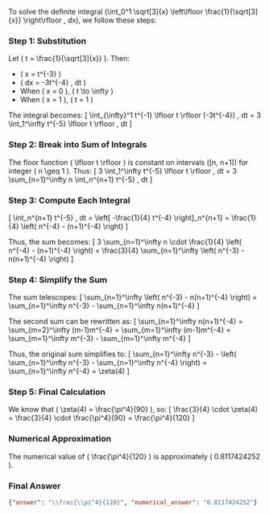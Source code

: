 To solve the definite integral \(\int_0^1 \sqrt[3]{x} \left\lfloor \frac{1}{\sqrt[3]{x}} \right\rfloor \, dx\), we follow these steps:

### Step 1: Substitution
Let \( t = \frac{1}{\sqrt[3]{x}} \). Then:
- \( x = t^{-3} \)
- \( dx = -3t^{-4} \, dt \)
- When \( x = 0 \), \( t \to \infty \)
- When \( x = 1 \), \( t = 1 \)

The integral becomes:
\[
\int_{\infty}^1 t^{-1} \lfloor t \rfloor (-3t^{-4}) \, dt = 3 \int_1^\infty t^{-5} \lfloor t \rfloor \, dt
\]

### Step 2: Break into Sum of Integrals
The floor function \( \lfloor t \rfloor \) is constant on intervals \([n, n+1)\) for integer \( n \geq 1 \). Thus:
\[
3 \int_1^\infty t^{-5} \lfloor t \rfloor \, dt = 3 \sum_{n=1}^\infty n \int_n^{n+1} t^{-5} \, dt
\]

### Step 3: Compute Each Integral
\[
\int_n^{n+1} t^{-5} \, dt = \left[ -\frac{1}{4} t^{-4} \right]_n^{n+1} = \frac{1}{4} \left( n^{-4} - (n+1)^{-4} \right)
\]

Thus, the sum becomes:
\[
3 \sum_{n=1}^\infty n \cdot \frac{1}{4} \left( n^{-4} - (n+1)^{-4} \right) = \frac{3}{4} \sum_{n=1}^\infty \left( n^{-3} - n(n+1)^{-4} \right)
\]

### Step 4: Simplify the Sum
The sum telescopes:
\[
\sum_{n=1}^\infty \left( n^{-3} - n(n+1)^{-4} \right) = \sum_{n=1}^\infty n^{-3} - \sum_{n=1}^\infty n(n+1)^{-4}
\]

The second sum can be rewritten as:
\[
\sum_{n=1}^\infty n(n+1)^{-4} = \sum_{m=2}^\infty (m-1)m^{-4} = \sum_{m=1}^\infty (m-1)m^{-4} = \sum_{m=1}^\infty m^{-3} - \sum_{m=1}^\infty m^{-4}
\]

Thus, the original sum simplifies to:
\[
\sum_{n=1}^\infty n^{-3} - \left( \sum_{n=1}^\infty n^{-3} - \sum_{n=1}^\infty n^{-4} \right) = \sum_{n=1}^\infty n^{-4} = \zeta(4)
\]

### Step 5: Final Calculation
We know that \( \zeta(4) = \frac{\pi^4}{90} \), so:
\[
\frac{3}{4} \cdot \zeta(4) = \frac{3}{4} \cdot \frac{\pi^4}{90} = \frac{\pi^4}{120}
\]

### Numerical Approximation
The numerical value of \( \frac{\pi^4}{120} \) is approximately \( 0.8117424252 \).

### Final Answer
```json
{"answer": "\\frac{\\pi^4}{120}", "numerical_answer": "0.8117424252"}
```